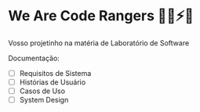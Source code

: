 # We Are Code Rangers 🦸‍♂️⚡🤖

Vosso projetinho na matéria de Laboratório de Software

Documentação:
  
  - [ ] Requisitos de Sistema
  - [ ] Histórias de Usuário
  - [ ] Casos de Uso
  - [ ] System Design

